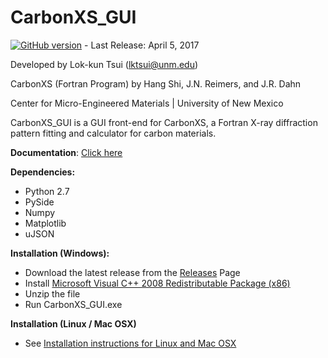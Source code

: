 # CarbonXS_GUI

[![GitHub version](https://badge.fury.io/gh/lktsui%2Fcarbon_xs_gui.svg)](https://badge.fury.io/gh/lktsui%2Fcarbon_xs_gui) - Last Release: April 5, 2017

Developed by Lok-kun Tsui (lktsui@unm.edu)

CarbonXS (Fortran Program) by Hang Shi, J.N. Reimers, and J.R. Dahn

Center for Micro-Engineered Materials | University of New Mexico

CarbonXS_GUI is a GUI front-end for CarbonXS, a Fortran X-ray diffraction pattern fitting and calculator for carbon materials.

**Documentation**: [Click here](http://lktsui.github.io/carbon_xs_gui)

**Dependencies:**
* Python 2.7
* PySide
* Numpy
* Matplotlib
* uJSON

**Installation (Windows):**
* Download the latest release from the [Releases](https://github.com/lktsui/carbon_xs_gui/releases) Page
* Install [Microsoft Visual C++ 2008 Redistributable Package (x86)](https://www.microsoft.com/en-us/download/details.aspx?id=29)
* Unzip the file
* Run CarbonXS_GUI.exe

**Installation (Linux / Mac OSX)**
* See [Installation instructions for Linux and Mac OSX](https://lktsui.github.io/carbon_xs_gui/installation.html)

